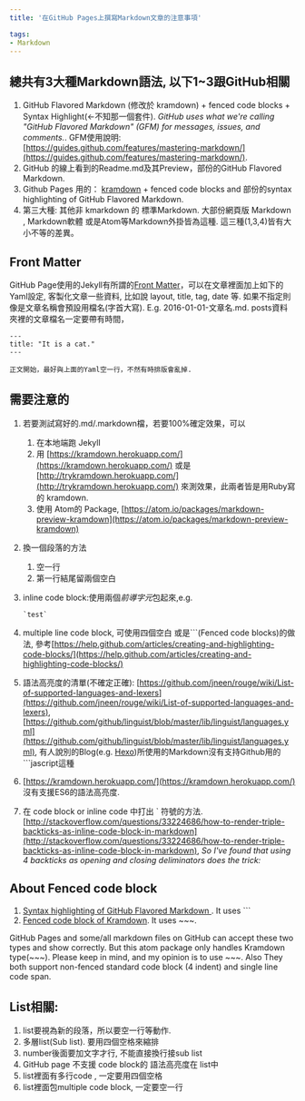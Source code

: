 ```yaml
---
title: '在GitHub Pages上撰寫Markdown文章的注意事項'

tags:
- Markdown
---
```


## 總共有3大種Markdown語法, 以下1~3跟GitHub相關

1. GitHub Flavored Markdown (修改於 kramdown) + fenced code blocks + Syntax Highlight(<-不知那一個套件). *GitHub uses what we're calling "GitHub Flavored Markdown" (GFM) for messages, issues, and comments.*. GFM使用說明:[https://guides.github.com/features/mastering-markdown/](https://guides.github.com/features/mastering-markdown/).
2. GitHub 的線上看到的Readme.md及其Preview，部份的GitHub Flavored Markdown.
3. Github Pages 用的： [kramdown](https://guides.github.com/features/mastering-markdown/) + fenced code blocks and 部份的syntax highlighting of GitHub Flavored Markdown.
4. 第三大種: 其他非 kmarkdown 的 標準Markdown. 大部份網頁版 Markdown , Markdown軟體 或是Atom等Markdown外掛皆為這種. 這三種(1,3,4)皆有大小不等的差異。

## Front Matter
GitHub Page使用的Jekyll有所謂的[Front Matter](https://jekyllrb.com/docs/frontmatter/)，可以在文章裡面加上如下的Yaml設定, 客製化文章一些資料, 比如說 layout, title, tag, date 等. 如果不指定則像是文章名稱會預設用檔名(字首大寫). E.g. 2016-01-01-文章名.md. posts資料夾裡的文章檔名一定要帶有時間，

    ---
    title: "It is a cat."
    ---

    正文開始，最好與上面的Yaml空一行，不然有時排版會亂掉.


## 需要注意的
1. 若要測試寫好的.md/.markdown檔，若要100%確定效果，可以
    1. 在本地端跑 Jekyll
    2. 用 [https://kramdown.herokuapp.com/](https://kramdown.herokuapp.com/) 或是 [http://trykramdown.herokuapp.com/](http://trykramdown.herokuapp.com/) 來測效果，此兩者皆是用Ruby寫的 kramdown.
    3. 使用 Atom的 Package, [https://atom.io/packages/markdown-preview-kramdown](https://atom.io/packages/markdown-preview-kramdown)
3. 換一個段落的方法
     1. 空一行
     2. 第一行結尾留兩個空白

4. inline code block:使用兩個*前導字元*包起來,e.g.

    ```` `test`  ````

5. multiple line code block, 可使用四個空白 或是```(Fenced code blocks)的做法, 參考[https://help.github.com/articles/creating-and-highlighting-code-blocks/](https://help.github.com/articles/creating-and-highlighting-code-blocks/)

6. 語法高亮度的清單(不確定正確): [https://github.com/jneen/rouge/wiki/List-of-supported-languages-and-lexers](https://github.com/jneen/rouge/wiki/List-of-supported-languages-and-lexers), [https://github.com/github/linguist/blob/master/lib/linguist/languages.yml](https://github.com/github/linguist/blob/master/lib/linguist/languages.yml), 有人說別的Blog(e.g. [Hexo](https://hexo.io))所使用的Markdown沒有支持Github用的```jascript這種

7. [https://kramdown.herokuapp.com/](https://kramdown.herokuapp.com/) 沒有支援ES6的語法高亮度.

8. 在 code block or inline code 中打出 ` 符號的方法. [http://stackoverflow.com/questions/33224686/how-to-render-triple-backticks-as-inline-code-block-in-markdown](http://stackoverflow.com/questions/33224686/how-to-render-triple-backticks-as-inline-code-block-in-markdown), *So I've found that using 4 backticks as opening and closing deliminators does the trick:*

## About Fenced code block
1. [Syntax highlighting of GitHub Flavored Markdown ](https://help.github.com/articles/creating-and-highlighting-code-blocks/). It uses ```
2. [Fenced code block of Kramdown](http://kramdown.gettalong.org/syntax.html#fenced-code-blocks). It uses ~~~.

GitHub Pages and some/all markdown files on GitHub can accept these two types and show correctly. But this atom package only handles Kramdown type(~~~). Please keep in mind, and my opinion is to use ~~~. Also They both support non-fenced standard code block (4 indent) and single line code span.  

## List相關:
1. list要視為新的段落，所以要空一行等動作.
2. 多層list(Sub list). 要用四個空格來縮排
3. number後面要加文字才行, 不能直接換行接sub list
4. GitHub page 不支援 code block的 語法高亮度在 list中
5. list裡面有多行code , 一定要用四個空格
6. list裡面包multiple code block, 一定要空一行
